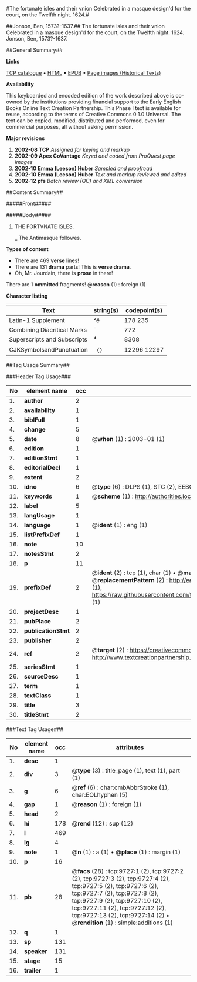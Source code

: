 #The fortunate isles and their vnion Celebrated in a masque design'd for the court, on the Twelfth night. 1624.#

##Jonson, Ben, 1573?-1637.##
The fortunate isles and their vnion Celebrated in a masque design'd for the court, on the Twelfth night. 1624.
Jonson, Ben, 1573?-1637.

##General Summary##

**Links**

[TCP catalogue](http://www.ota.ox.ac.uk/tcp/)  • 
[HTML](http://tei.it.ox.ac.uk/tcp/Texts-HTML/free/A04/A04652.html)  • 
[EPUB](http://tei.it.ox.ac.uk/tcp/Texts-EPUB/free/A04/A04652.epub) • 
[Page images (Historical Texts)](https://data.historicaltexts.jisc.ac.uk/view?pubId=eebo-99844878e&pageId=eebo-99844878e-9727-1)

**Availability**

This keyboarded and encoded edition of the
	       work described above is co-owned by the institutions
	       providing financial support to the Early English Books
	       Online Text Creation Partnership. This Phase I text is
	       available for reuse, according to the terms of Creative
	       Commons 0 1.0 Universal. The text can be copied,
	       modified, distributed and performed, even for
	       commercial purposes, all without asking permission.

**Major revisions**

1. __2002-08__ __TCP__ *Assigned for keying and markup*
1. __2002-09__ __Apex CoVantage__ *Keyed and coded from ProQuest page images*
1. __2002-10__ __Emma (Leeson) Huber__ *Sampled and proofread*
1. __2002-10__ __Emma (Leeson) Huber__ *Text and markup reviewed and edited*
1. __2002-12__ __pfs__ *Batch review (QC) and XML conversion*

##Content Summary##

#####Front#####

#####Body#####

1. THE FORTVNATE ISLES.

    _ The Antimasque followes.

**Types of content**

  * There are 469 **verse** lines!
  * There are 131 **drama** parts! This is **verse drama**.
  * Oh, Mr. Jourdain, there is **prose** in there!

There are 1 **ommitted** fragments! 
 @__reason__ (1) : foreign (1)

**Character listing**


|Text|string(s)|codepoint(s)|
|---|---|---|
|Latin-1 Supplement|²ë|178 235|
|Combining             Diacritical Marks|̄|772|
|Superscripts             and Subscripts|⁴|8308|
|CJKSymbolsandPunctuation|〈〉|12296 12297|

##Tag Usage Summary##

###Header Tag Usage###

|No|element name|occ|attributes|
|---|---|---|---|
|1.|__author__|2||
|2.|__availability__|1||
|3.|__biblFull__|1||
|4.|__change__|5||
|5.|__date__|8| @__when__ (1) : 2003-01 (1)|
|6.|__edition__|1||
|7.|__editionStmt__|1||
|8.|__editorialDecl__|1||
|9.|__extent__|2||
|10.|__idno__|6| @__type__ (6) : DLPS (1), STC (2), EEBO-CITATION (1), PROQUEST (1), VID (1)|
|11.|__keywords__|1| @__scheme__ (1) : http://authorities.loc.gov/ (1)|
|12.|__label__|5||
|13.|__langUsage__|1||
|14.|__language__|1| @__ident__ (1) : eng (1)|
|15.|__listPrefixDef__|1||
|16.|__note__|10||
|17.|__notesStmt__|2||
|18.|__p__|11||
|19.|__prefixDef__|2| @__ident__ (2) : tcp (1), char (1)  •  @__matchPattern__ (2) : ([0-9\-]+):([0-9IVX]+) (1), (.+) (1)  •  @__replacementPattern__ (2) : http://eebo.chadwyck.com/downloadtiff?vid=$1&page=$2 (1), https://raw.githubusercontent.com/textcreationpartnership/Texts/master/tcpchars.xml#$1 (1)|
|20.|__projectDesc__|1||
|21.|__pubPlace__|2||
|22.|__publicationStmt__|2||
|23.|__publisher__|2||
|24.|__ref__|2| @__target__ (2) : https://creativecommons.org/publicdomain/zero/1.0/ (1), http://www.textcreationpartnership.org/docs/. (1)|
|25.|__seriesStmt__|1||
|26.|__sourceDesc__|1||
|27.|__term__|1||
|28.|__textClass__|1||
|29.|__title__|3||
|30.|__titleStmt__|2||


###Text Tag Usage###

|No|element name|occ|attributes|
|---|---|---|---|
|1.|__desc__|1||
|2.|__div__|3| @__type__ (3) : title_page (1), text (1), part (1)|
|3.|__g__|6| @__ref__ (6) : char:cmbAbbrStroke (1), char:EOLhyphen (5)|
|4.|__gap__|1| @__reason__ (1) : foreign (1)|
|5.|__head__|2||
|6.|__hi__|178| @__rend__ (12) : sup (12)|
|7.|__l__|469||
|8.|__lg__|4||
|9.|__note__|1| @__n__ (1) : a (1)  •  @__place__ (1) : margin (1)|
|10.|__p__|16||
|11.|__pb__|28| @__facs__ (28) : tcp:9727:1 (2), tcp:9727:2 (2), tcp:9727:3 (2), tcp:9727:4 (2), tcp:9727:5 (2), tcp:9727:6 (2), tcp:9727:7 (2), tcp:9727:8 (2), tcp:9727:9 (2), tcp:9727:10 (2), tcp:9727:11 (2), tcp:9727:12 (2), tcp:9727:13 (2), tcp:9727:14 (2)  •  @__rendition__ (1) : simple:additions (1)|
|12.|__q__|1||
|13.|__sp__|131||
|14.|__speaker__|131||
|15.|__stage__|15||
|16.|__trailer__|1||
